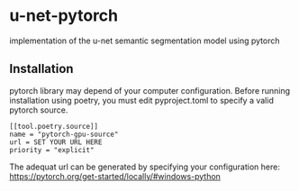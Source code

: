 # u-net-pytorch
implementation of the u-net semantic segmentation model using pytorch

## Installation

pytorch library may depend of your computer configuration. Before running installation using poetry,
you must edit pyproject.toml to specify a valid pytorch source. 
```
[[tool.poetry.source]]
name = "pytorch-gpu-source"
url = SET YOUR URL HERE
priority = "explicit"
```
The adequat url can be generated by specifying your configuration here:
https://pytorch.org/get-started/locally/#windows-python

